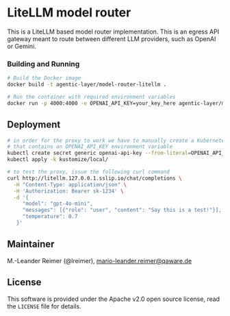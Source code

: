 # LiteLLM model router

This is a LiteLLM based model router implementation. This is an egress API gateway
meant to route between different LLM providers, such as OpenAI or Gemini.

### Building and Running

```bash
# Build the Docker image
docker build -t agentic-layer/model-router-litellm .

# Run the container with required environment variables
docker run -p 4000:4000 -e OPENAI_API_KEY=your_key_here agentic-layer/model-router-litellm
```

## Deployment

```bash
# in order for the proxy to work we have to manually create a Kubernetes secret
# that contains an OPENAI_API_KEY environment variable
kubectl create secret generic openai-api-key --from-literal=OPENAI_API_KEY=$OPENAI_API_KEY
kubectl apply -k kustomize/local/

# to test the proxy, issue the following curl command
curl http://litellm.127.0.0.1.sslip.io/chat/completions \
  -H "Content-Type: application/json" \
  -H 'Authorization: Bearer sk-1234' \
  -d '{
     "model": "gpt-4o-mini",
     "messages": [{"role": "user", "content": "Say this is a test!"}],
     "temperature": 0.7
   }'
```

## Maintainer

M.-Leander Reimer (@lreimer), <mario-leander.reimer@qaware.de>

## License

This software is provided under the Apache v2.0 open source license, read the `LICENSE` file for details.